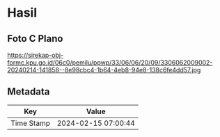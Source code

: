 # Hasil

## Foto C Plano

https://sirekap-obj-formc.kpu.go.id/06c0/pemilu/ppwp/33/06/06/20/09/3306062009002-20240214-141858--8e98cbc4-1b64-4eb8-94e8-138c6fe4dd57.jpg


## Metadata

| Key        | Value               |
| ---------- | ------------------- |
| Time Stamp | 2024-02-15 07:00:44 |



